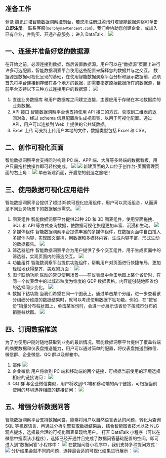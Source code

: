 ## 准备工作
登录 [腾讯灯塔智能数据洞察控制台](https://dataauth.growth.qq.com/login)，若您未注册过腾讯灯塔智能数据洞察可单击**立即注册**。
联系客服(`morphyma@tencent.com`)，我们会协助您创建企业、或加入已有企业，并购买、开通产品服务；
进入 DataTalk：
![](https://qcloudimg.tencent-cloud.cn/raw/c8ddf39a946049d851c0990f679b7f34.png)

## 一、连接并准备好您的数据源
在开始之前，必须连接到数据，然后设置数据源。用户可以在“数据源”页面上进行许多可选配置，智能数据洞察平台使用这些配置来解释您的数据并与之交互。
数据源是数据可视化呈现的基础，在使用智能数据洞察平台分析和展示数据前，必须首先将平台连接到存储在各个地方的数据，即需要指定原始数据所在的数据源，目前平台支持以下三种方式连接用户的数据源：
![](https://qcloudimg.tencent-cloud.cn/raw/940c5712b7b134aebf6b70ee9072c590.png)
1. 直连业务数据库
和用户数据库之间建立连接，主要应用于存储在本地数据库的业务数据。
2. API 接口
智能数据洞察平台也支持使用 API 接口的方式，获取到二维表的返回对象，经过 schema 信息配置后生成视图表，以用于可视化配置。通过API，用户可以连接到 Web 上提供的公共域数据。
3. Excel 上传
可支持上传用户本地的文件，数据类型包括 Excel 和 CSV。

## 二、创作可视化页面
智能数据洞察平台支持同时构建 PC 端、APP 端、大屏等多终端的数据看板，用户只需拖拉拽操作即可轻松完成。
![](https://qcloudimg.tencent-cloud.cn/raw/06a22f818df2949fbc2c44055dcff00b.png)
![](https://qcloudimg.tencent-cloud.cn/raw/4c30e7e15d08c05080cc13d94caa49b4.png)
新建页面的入口位于创作台-页面管理页面的右上角：
![](https://qcloudimg.tencent-cloud.cn/raw/e0cdd836b91ffd0c405f961befbc6f98.png)
单击新建页面，开启您的创造之旅吧！

## 三、使用数据可视化应用组件
智能数据洞察平台提供了超过35款可视化应用组件，用户可以灵活组合，从而满足不同业务场景下的数据展示需求。
![](https://qcloudimg.tencent-cloud.cn/raw/7fa4635a814688a05a01ccb74d90e574.png)
1. 图表组件
智能数据洞察平台提供23种 2D 和 3D 图表组件，使用界面拖拽、SQL 和 API 等方式查询数据，使数据可视化旅程更加丰富、沉浸和生动。
![](https://qcloudimg.tencent-cloud.cn/raw/f067997c1f6d428eb22d33dbe04297c0.png)
2. 多媒体组件
智能数据洞察平台提供丰富的多媒体组件，在数据页面中自由插入多媒体内容，实现图文混排，用数据和多媒体内容，生成内容丰富、形式生动的数据报告。
![](https://qcloudimg.tencent-cloud.cn/raw/cd838fa289c2ec834d92ebb369c40fa3.png)
3. 筛选器组件
智能数据洞察平台为用户提供了多个交互组件，用于生成页面中的筛选器，实现页面内的筛选交互。
![](https://qcloudimg.tencent-cloud.cn/raw/2690070aec100d009258219a2795c9cf.png)
4. 功能组件
智能数洞察平台提供功能组件，帮助用户对页面进行快捷布局，更加轻松地获得整齐、美观的页面：
![](https://qcloudimg.tencent-cloud.cn/raw/4642482356d3a63ab47bd3ae26ef6b87.png)
5. 图卡联动功能
联动的常见使用场景——在仪表盘中单击地图上某个省份时，在同一个仪表盘中的以城市粒度为维度的 GDP 数据表格，内容能够随地图省份的选择同步变化。
![](https://qcloudimg.tencent-cloud.cn/raw/4721f298d37ea3f394b978b1e51af139.png)
6. 数据下钻功能
当我们希望在同一个图表上，通过单击某个分组，进一步查看该分组细分维度的数据结果时，就可以考虑使用数据下钻功能。例如，在“按省份”销量分布柱状图上，单击某省份时，会进一步展示该省份下按城市分布的销量柱状图。
![](https://qcloudimg.tencent-cloud.cn/raw/429642b360918da2988b2c7aecf21671.png)

## 四、订阅数据推送
为了方便用户随时随地获取到业务的最新情况，智能数据洞察平台提供了覆盖各端的摘要数据和仪表盘推送能力，用户可以通过简单的配置，将仪表盘推送到微信、微信群、企业微信、QQ 群以及邮箱中。
1. 邮件
![](https://qcloudimg.tencent-cloud.cn/raw/560a0de4429ce4a6773bddc25eeea2c5.png)
2. 企业微信
用户将收到 PC 端和移动端的两个链接，可根据当前使用的环境选择相应的链接访问：
![](https://qcloudimg.tencent-cloud.cn/raw/cd2d793d4edd82875a81b84d01b0a04e.png)
3. QQ 群
与企业微信类似，用户将收到PC端和移动端的两个链接，可根据当前使用的环境选择相应的链接访问：
![](https://qcloudimg.tencent-cloud.cn/raw/fbc4e5bc33b57a9995853db294118695.png)

## 五、增强分析数据问答
智能数据洞察平台支持数据问答，能够将用户以自然语言表达的问题，转化为查询 SQL 等机器语言，再通过分析引擎获取数据结果后，结合智能图表技术以及 NLG 观点提炼，选择最合理的可视化图表呈现给用户。
打开 DataTalk 小程序（可以在微信中搜索该小程序），选择已经开通并且完成了数据问答基础配置的空间，即可进入到“数据问答”小程序中：
![](https://qcloudimg.tencent-cloud.cn/raw/e8bacfa0380944a3d8ed85f39597cd33.jpg)
在数据问答小程序中，我们支持多种提问方式：
![](https://qcloudimg.tencent-cloud.cn/raw/7148623299d7c0504f4680df2cf4cd20.jpg)
分析结果会就不同的问题，选择最合适的可视化结果进行展示：
![](https://qcloudimg.tencent-cloud.cn/raw/ab1e48838ef96f6beab09b104d08f08c.jpg)
